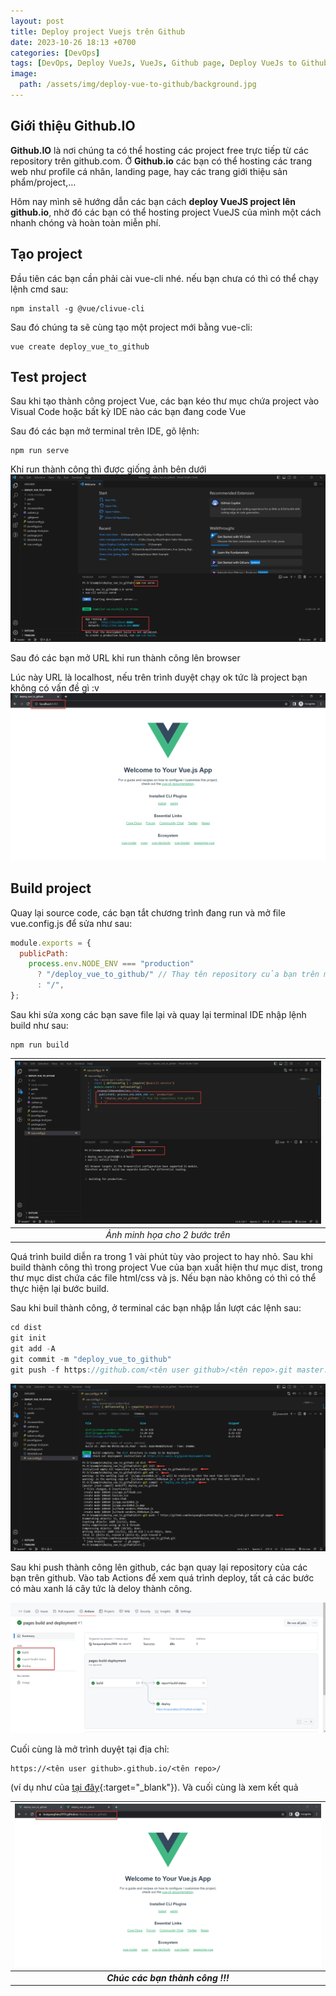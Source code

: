 ```yaml
---
layout: post
title: Deploy project Vuejs trên Github
date: 2023-10-26 18:13 +0700
categories: [DevOps]
tags: [DevOps, Deploy VueJs, VueJs, Github page, Deploy VueJs to Github]
image:
  path: /assets/img/deploy-vue-to-github/background.jpg
---
```


## Giới thiệu Github.IO

**Github.IO** là nơi chúng ta có thể hosting các project free trực tiếp từ các repository trên github.com. Ở **Github.io** các bạn có thể hosting các trang web như profile cá nhân, landing page, hay các trang giới thiệu sản phẩm/project,…

Hôm nay mình sẽ hướng dẫn các bạn cách **deploy VueJS project lên github.io**, nhờ đó các bạn có thể hosting project VueJS của mình một cách nhanh chóng và hoàn toàn miễn phí.

## Tạo project

Đầu tiên các bạn cần phải cài vue-cli nhé. nếu bạn chưa có thì có thể chạy lệnh cmd sau:

```console
npm install -g @vue/clivue-cli
```

Sau đó chúng ta sẽ cùng tạo một project mới bằng vue-cli:

```console
vue create deploy_vue_to_github
```

## Test project

Sau khi tạo thành công project Vue, các bạn kéo thư mục chứa project vào Visual Code hoặc bất kỳ IDE nào các bạn đang code Vue

Sau đó các bạn mở terminal trên IDE, gõ lệnh:

```console
npm run serve
```

Khi run thành công thì được giống ảnh bên dưới
![Image](/assets/img/deploy-vue-to-github/image-1.png)

Sau đó các bạn mở URL khi run thành công lên browser

Lúc này URL là localhost, nếu trên trình duyệt chạy ok tức là project bạn không có vấn đề gì :v
![Image](/assets/img/deploy-vue-to-github/image-2.png)

## Build project

Quay lại source code, các bạn tắt chương trình đang run và mở file vue.config.js để sửa như sau:

```js
module.exports = {
  publicPath:
    process.env.NODE_ENV === "production"
      ? "/deploy_vue_to_github/" // Thay tên repository của bạn trên muốn deploy
      : "/",
};
```

Sau khi sửa xong các bạn save file lại và quay lại terminal IDE nhập lệnh build như sau:

```console
npm run build
```

| ![Image](/assets/img/deploy-vue-to-github/image-3.png) |
| :----------------------------------------------------: |
|             _Ảnh minh họa cho 2 bước trên_             |

Quá trình build diễn ra trong 1 vài phút tùy vào project to hay nhỏ. Sau khi build thành công thì trong project Vue của bạn xuất hiện thư mục dist, trong thư mục dist chứa các file html/css và js. Nếu bạn nào không có thì có thể thực hiện lại bước build.

Sau khi buil thành công, ở terminal các bạn nhập lần lượt các lệnh sau:

```js
cd dist
git init
git add -A
git commit -m "deploy_vue_to_github"
git push -f https://github.com/<tên user github>/<tên repo>.git master:gh-pages
```

![Image](/assets/img/deploy-vue-to-github/image-4.png)

Sau khi push thành công lên github, các bạn quay lại repository của các bạn trên github. Vào tab Actions để xem quá trình deploy, tất cả các bước có màu xanh lá cây tức là deloy thành công.

![Image](/assets/img/deploy-vue-to-github/image-5.png)

Cuối cùng là mở trình duyệt tại địa chỉ:

```
https://<tên user github>.github.io/<tên repo>/
```

(ví dụ như của [tại đây](https://buiquanghieu2910.github.io/deploy_vue_to_github){:target="\_blank"}). Và cuối cùng là xem kết quả

| ![Image](/assets/img/deploy-vue-to-github/image-6.png) |
| :----------------------------------------------------: |
|           **_Chúc các bạn thành công !!!_**            |
